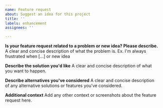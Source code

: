 ```yaml
---
name: Feature request
about: Suggest an idea for this project
title: ''
labels: enhancement
assignees: ''

---
```


**Is your feature request related to a problem or new idea? Please describe.**
A clear and concise description of what the problem is. Ex. I'm always frustrated when [...] or new idea

**Describe the solution you'd like**
A clear and concise description of what you want to happen.

**Describe alternatives you've considered**
A clear and concise description of any alternative solutions or features you've considered.

**Additional context**
Add any other context or screenshots about the feature request here.

